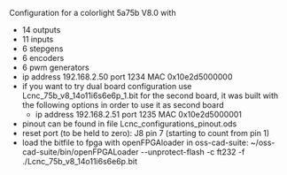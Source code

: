 Configuration for a colorlight 5a75b V8.0 with
- 14 outputs
- 11 inputs
- 6 stepgens
- 6 encoders
- 6 pwm generators
- ip address 192.168.2.50 port 1234 MAC 0x10e2d5000000
- if you want to try dual board configuration use Lcnc_75b_v8_14o11i6s6e6p_1.bit for the second board, it was built with the following options in order to use it as second board
    - ip address 192.168.2.51 port 1235 MAC 0x10e2d5000001
- pinout can be found in file Lcnc_configurations_pinout.ods
- reset port (to be held to zero): J8 pin 7 (starting to count from pin 1)
- load the bitfile to fpga with openFPGAloader in oss-cad-suite: ~/oss-cad-suite/bin/openFPGALoader --unprotect-flash -c ft232 -f ./Lcnc_75b_v8_14o11i6s6e6p.bit
